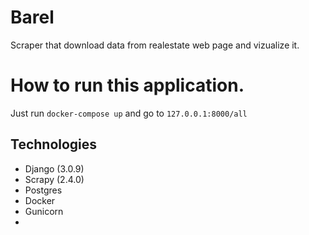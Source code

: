 # Barel
Scraper that download data from realestate web page and vizualize it. 

# How to run this application.
Just run `docker-compose up` and go to `127.0.0.1:8000/all`

## Technologies
* Django (3.0.9)
* Scrapy (2.4.0)
* Postgres 
* Docker
* Gunicorn
* 

